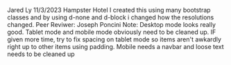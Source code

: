 Jared Ly
11/3/2023
Hampster Hotel
I created this using many bootstrap classes and by using d-none and d-block i changed how the resolutions changed.
Peer Reviwer: Joseph Poncini
Note: Desktop mode looks really good. Tablet mode and mobile mode obviously need to be cleaned up. IF given more time, try to fix spacing on tablet mode so items aren't awkardly right up to other items using padding. Mobile needs a navbar and loose text needs to be cleaned up
